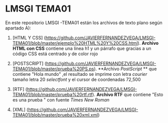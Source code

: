 # LMSGI TEMA01

En este repositorio LMSGI -TEMA01 están los archivos de texto plano  según apartado A):

1. [HTML Y CSS] (https://github.com/JAVIERFERNANDEZVEGA/LMSGI-TEMA01/blob/master/ejemplo%20HTML%20Y%20CSS.html). 
**Archivo HTML con CSS** contiene una línea h1 y un párrafo que gracias a un código CSS está centrado y de color rojo

2. [POSTSCRIPT] (https://github.com/JAVIERFERNANDEZVEGA/LMSGI-TEMA01/blob/master/prueba%20PS.ps).
**Archivo *PostScript* ** que contiene "Hola mundo" ,el resultado se imprime con letra *courier* tamaño letra 20 *selectfont* y el cursor de coordenadas 72,500
3. [RTF] (https://github.com/JAVIERFERNANDEZVEGA/LMSGI-TEMA01/blob/master/prueba%20rtf.rtf).
**Archivo RTF** que contiene "Esto es una prueba " con fuente *Times New Roman*
4. [XML] (https://github.com/JAVIERFERNANDEZVEGA/LMSGI-TEMA01/blob/master/prueba%20xml.xml)
